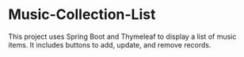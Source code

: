 # Music-Collection-List
This project uses Spring Boot and Thymeleaf to display a list of music items. It includes buttons to add, update, and remove records.
